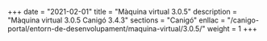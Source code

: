 +++
date        = "2021-02-01"
title       = "Màquina virtual 3.0.5"
description = "Màquina virtual 3.0.5 Canigó 3.4.3"
sections    = "Canigó"
enllac		= "/canigo-portal/entorn-de-desenvolupament/maquina-virtual/3.0.5/"
weight		= 1
+++
